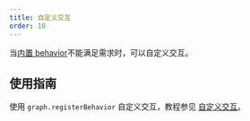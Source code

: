 ```yaml
---
title: 自定义交互
order: 10
---
```


当[内置 behavior](/zh/docs/manual/middle/states/defaultBehavior)不能满足需求时，可以自定义交互。

## 使用指南

使用 `graph.registerBehavior` 自定义交互，教程参见 [自定义交互](zh/docs/manual/advanced/custom-behavior)。